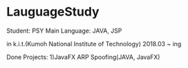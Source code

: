 # LauguageStudy

Student: PSY
Main Language: JAVA, JSP

in k.i.t.(Kumoh National Institute of Technology) 2018.03 ~ ing

Done Projects: 1)JavaFX ARP Spoofing(JAVA, JavaFX)
